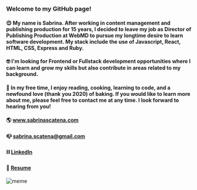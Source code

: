### Welcome to my GitHub page!

#### 😊 My name is Sabrina. After working in content management and publishing production for 15 years, I decided to leave my job as Director of Publishing Production at WebMD to pursue my longtime desire to learn software development. My stack include the use of Javascript, React, HTML, CSS, Express and Ruby.

#### 🤓 I'm looking for Frontend or Fullstack development opportunities where I can learn and grow my skills but also contribute in areas related to my background. 

#### 🥳 In my free time, I enjoy reading, cooking, learning to code, and a newfound love (thank you 2020) of baking. If you would like to learn more about me, please feel free to contact me at any time. I look forward to hearing from you!

#### 🌎 www.sabrinascatena.com 
#### 📪 sabrina.scatena@gmail.com
#### ⛓ [LinkedIn](https://www.linkedin.com/in/sabrinascatena/)
#### 📄 [Resume](https://drive.google.com/file/d/1vPwkASxR3U4_nuhHglOpZeHTd83nrFmq/view)





![meme](https://media.giphy.com/media/9PhdJO4CMfyfXDCnko/giphy.gif)


<!--
**spscatena/spscatena** is a ✨ _special_ ✨ repository because its `README.md` (this file) appears on your GitHub profile.

Here are some ideas to get you started:

- 🔭 I’m currently working on ...
- 🌱 I’m currently learning ...
- 👯 I’m looking to collaborate on ...
- 🤔 I’m looking for help with ...
- 💬 Ask me about ...
- 📫 How to reach me: ...
- 😄 Pronouns: ...
- ⚡ Fun fact: ...
-->
